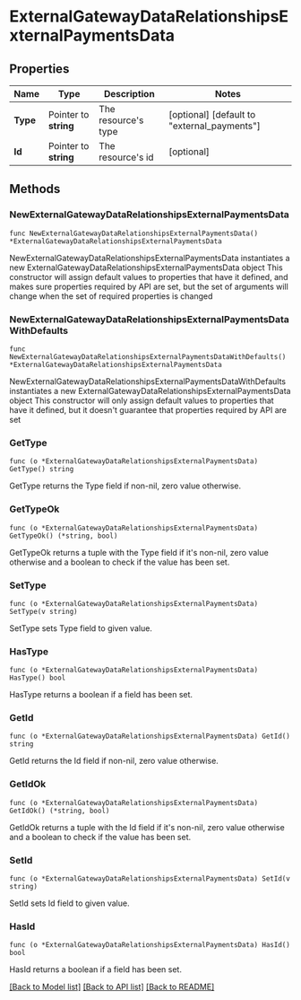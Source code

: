 # ExternalGatewayDataRelationshipsExternalPaymentsData

## Properties

Name | Type | Description | Notes
------------ | ------------- | ------------- | -------------
**Type** | Pointer to **string** | The resource&#39;s type | [optional] [default to "external_payments"]
**Id** | Pointer to **string** | The resource&#39;s id | [optional] 

## Methods

### NewExternalGatewayDataRelationshipsExternalPaymentsData

`func NewExternalGatewayDataRelationshipsExternalPaymentsData() *ExternalGatewayDataRelationshipsExternalPaymentsData`

NewExternalGatewayDataRelationshipsExternalPaymentsData instantiates a new ExternalGatewayDataRelationshipsExternalPaymentsData object
This constructor will assign default values to properties that have it defined,
and makes sure properties required by API are set, but the set of arguments
will change when the set of required properties is changed

### NewExternalGatewayDataRelationshipsExternalPaymentsDataWithDefaults

`func NewExternalGatewayDataRelationshipsExternalPaymentsDataWithDefaults() *ExternalGatewayDataRelationshipsExternalPaymentsData`

NewExternalGatewayDataRelationshipsExternalPaymentsDataWithDefaults instantiates a new ExternalGatewayDataRelationshipsExternalPaymentsData object
This constructor will only assign default values to properties that have it defined,
but it doesn't guarantee that properties required by API are set

### GetType

`func (o *ExternalGatewayDataRelationshipsExternalPaymentsData) GetType() string`

GetType returns the Type field if non-nil, zero value otherwise.

### GetTypeOk

`func (o *ExternalGatewayDataRelationshipsExternalPaymentsData) GetTypeOk() (*string, bool)`

GetTypeOk returns a tuple with the Type field if it's non-nil, zero value otherwise
and a boolean to check if the value has been set.

### SetType

`func (o *ExternalGatewayDataRelationshipsExternalPaymentsData) SetType(v string)`

SetType sets Type field to given value.

### HasType

`func (o *ExternalGatewayDataRelationshipsExternalPaymentsData) HasType() bool`

HasType returns a boolean if a field has been set.

### GetId

`func (o *ExternalGatewayDataRelationshipsExternalPaymentsData) GetId() string`

GetId returns the Id field if non-nil, zero value otherwise.

### GetIdOk

`func (o *ExternalGatewayDataRelationshipsExternalPaymentsData) GetIdOk() (*string, bool)`

GetIdOk returns a tuple with the Id field if it's non-nil, zero value otherwise
and a boolean to check if the value has been set.

### SetId

`func (o *ExternalGatewayDataRelationshipsExternalPaymentsData) SetId(v string)`

SetId sets Id field to given value.

### HasId

`func (o *ExternalGatewayDataRelationshipsExternalPaymentsData) HasId() bool`

HasId returns a boolean if a field has been set.


[[Back to Model list]](../README.md#documentation-for-models) [[Back to API list]](../README.md#documentation-for-api-endpoints) [[Back to README]](../README.md)


